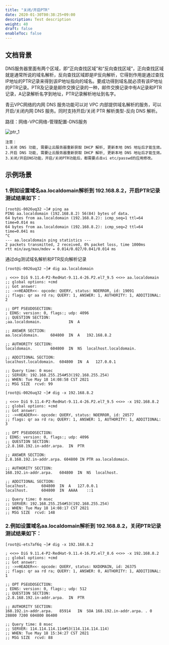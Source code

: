 ```yaml
---
title: "关闭/开启PTR"
date: 2020-01-30T00:38:25+09:00
description: Test description
weight: 40
draft: false
enableToc: false
---
```


## 文档背景
DNS服务器里面有两个区域，即“正向查找区域”和“反向查找区域”，正向查找区域就是通常所说的域名解析，反向查找区域即是IP反向解析，它得到作用是通过查找IP地址的PTR记录来得到该IP地址指向的域名。要成功得到域名就必须有该IP地址的PTR记录。PTR及记录是邮件交换记录的一种，邮件交换记录中有A记录和PTR记录，A记录解析名字到地址，PTR记录解析地址到名字。

青云VPC网络的内网 DNS 服务功能可以对 VPC 内部提供域名解析的服务，可以开启/关闭内网 DNS 服务。同时支持开启/关闭 PTR 解析类型-反向 DNS 解析。

路径：网络-VPC网络-管理配置-DNS服务

![ptr_1](../_images/ptr_1.png)

`注意：`  
`1.关闭 DNS 功能, 需要让云服务器重新获取 DHCP 解析, 更新本地 DNS 地址后才能生效。`  
`2.开启 DNS 功能, 需要让云服务器重新获取 DHCP 解析, 更新本地 DNS 地址后才能生效。`  
`3.关闭/开启DNS功能，开启/关闭PTR功能后，都需要点击vi etc/passwd的应用修改。`  

## 示例场景
### 1.例如设置域名aa.localdomain解析到 192.168.8.2，开启PTR记录测试结果如下：

```
[root@i-0026uq32 ~]# ping aa
PING aa.localdomain (192.168.8.2) 56(84) bytes of data.
64 bytes from aa.localdomain (192.168.8.2): icmp_seq=1 ttl=64 time=0.014 ms
64 bytes from aa.localdomain (192.168.8.2): icmp_seq=2 ttl=64 time=0.041 ms
^C
--- aa.localdomain ping statistics ---
2 packets transmitted, 2 received, 0% packet loss, time 1000ms
rtt min/avg/max/mdev = 0.014/0.027/0.041/0.014 ms
```

通过dig测试域名解析和PTR反向解析记录

```
[root@i-0026uq32 ~]# dig aa.localdomain

; <<>> DiG 9.11.4-P2-RedHat-9.11.4-26.P2.el7_9.5 <<>> aa.localdomain
;; global options: +cmd
;; Got answer:
;; ->>HEADER<<- opcode: QUERY, status: NOERROR, id: 19091
;; flags: qr aa rd ra; QUERY: 1, ANSWER: 1, AUTHORITY: 1, ADDITIONAL: 2

;; OPT PSEUDOSECTION:
; EDNS: version: 0, flags:; udp: 4096
;; QUESTION SECTION:
;aa.localdomain.			IN	A

;; ANSWER SECTION:
aa.localdomain.		604800	IN	A	192.168.8.2

;; AUTHORITY SECTION:
localdomain.		604800	IN	NS	localhost.localdomain.

;; ADDITIONAL SECTION:
localhost.localdomain.	604800	IN	A	127.0.0.1

;; Query time: 0 msec
;; SERVER: 192.168.255.254#53(192.168.255.254)
;; WHEN: Tue May 18 14:08:58 CST 2021
;; MSG SIZE  rcvd: 99

```

```
[root@i-0026uq32 ~]# dig -x 192.168.8.2

; <<>> DiG 9.11.4-P2-RedHat-9.11.4-26.P2.el7_9.5 <<>> -x 192.168.8.2
;; global options: +cmd
;; Got answer:
;; ->>HEADER<<- opcode: QUERY, status: NOERROR, id: 28577
;; flags: qr aa rd ra; QUERY: 1, ANSWER: 1, AUTHORITY: 1, ADDITIONAL: 3

;; OPT PSEUDOSECTION:
; EDNS: version: 0, flags:; udp: 4096
;; QUESTION SECTION:
;2.8.168.192.in-addr.arpa.	IN	PTR

;; ANSWER SECTION:
2.8.168.192.in-addr.arpa. 604800 IN	PTR	aa.localdomain.

;; AUTHORITY SECTION:
168.192.in-addr.arpa.	604800	IN	NS	localhost.

;; ADDITIONAL SECTION:
localhost.		604800	IN	A	127.0.0.1
localhost.		604800	IN	AAAA	::1

;; Query time: 0 msec
;; SERVER: 192.168.255.254#53(192.168.255.254)
;; WHEN: Tue May 18 14:08:17 CST 2021
;; MSG SIZE  rcvd: 148
```

### 2.例如设置域名aa.localdomain解析到 192.168.8.2，关闭PTR记录测试结果如下：

```
[root@i-ets7af6q ~]# dig -x 192.168.8.2

; <<>> DiG 9.11.4-P2-RedHat-9.11.4-16.P2.el7_8.6 <<>> -x 192.168.8.2
;; global options: +cmd
;; Got answer:
;; ->>HEADER<<- opcode: QUERY, status: NXDOMAIN, id: 26375
;; flags: qr aa rd ra; QUERY: 1, ANSWER: 0, AUTHORITY: 1, ADDITIONAL: 1

;; OPT PSEUDOSECTION:
; EDNS: version: 0, flags:; udp: 512
;; QUESTION SECTION:
;2.8.168.192.in-addr.arpa.	IN	PTR

;; AUTHORITY SECTION:
168.192.in-addr.arpa.	85914	IN	SOA	168.192.in-addr.arpa. . 0 28800 7200 604800 86400

;; Query time: 8 msec
;; SERVER: 114.114.114.114#53(114.114.114.114)
;; WHEN: Tue May 18 15:34:27 CST 2021
;; MSG SIZE  rcvd: 88

```

